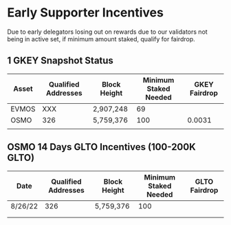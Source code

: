# Early Supporter Incentives

Due to early delegators losing out on rewards due to our validators not being in active set, if minimum amount staked, qualify for fairdrop. 



## 1 GKEY Snapshot Status
| Asset | Qualified Addresses | Block Height | Minimum Staked Needed | GKEY Fairdrop |
|-------|---------------------|--------------|-----------------------|---------------|
| EVMOS | XXX                 | 2,907,248    | 69                    |               |
| OSMO  | 326                 | 5,759,376    | 100                   | 0.0031        |
|       |                     |              |                       |               |


## OSMO 14 Days GLTO Incentives (100-200K GLTO)
| Date    | Qualified Addresses | Block Height | Minimum Staked Needed | GLTO Fairdrop |
|---------|---------------------|--------------|-----------------------|---------------|
| 8/26/22 | 326                 | 5,759,376    | 100                   |               |
|         |                     |              |                       |               |
|         |                     |              |                       |               |